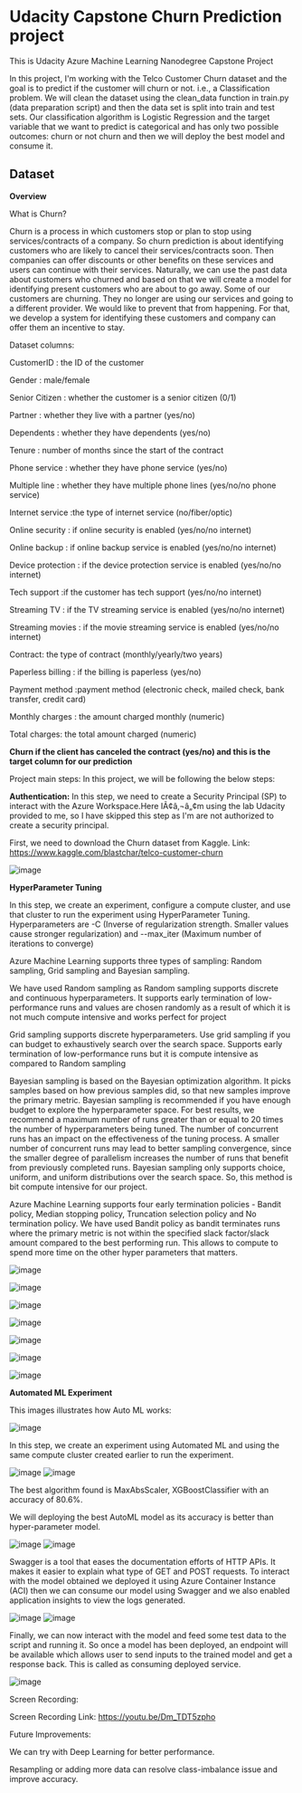 # Udacity Capstone Churn Prediction project

This is Udacity Azure Machine Learning Nanodegree Capstone Project

In this project, I'm working with the Telco Customer Churn dataset and the goal is to predict if the customer will churn or not. i.e., a Classification problem. 
We will clean the dataset using the clean_data function in train.py (data preparation script) and then the data set is split into train and test sets. 
Our classification algorithm is Logistic Regression and the target variable that we want to predict is categorical and has only two possible outcomes: churn or not churn and  then we will deploy the best model and consume it.

## Dataset

**Overview**

What is Churn? 

Churn is a process in which customers stop or plan to stop using services/contracts of a company. So churn prediction is about identifying customers who are likely to cancel their services/contracts soon. Then companies can offer discounts or other benefits on these services and users can continue with their services.
Naturally, we can use the past data about customers who churned and based on that we will create a model for identifying present customers who are about to go away. 
Some of our customers are churning. They no longer are using our services and going to a different provider. We would like to prevent that from happening. For that, we develop a system for identifying these customers and company can offer them an incentive to stay.

Dataset columns:

CustomerID : the ID of the customer

Gender : male/female

Senior Citizen : whether the customer is a senior citizen (0/1)

Partner : whether they live with a partner (yes/no)

Dependents : whether they have dependents (yes/no)

Tenure : number of months since the start of the contract

Phone service : whether they have phone service (yes/no)

Multiple line : whether they have multiple phone lines (yes/no/no phone service)

Internet service :the type of internet service (no/fiber/optic)

Online security : if online security is enabled (yes/no/no internet)

Online backup : if online backup service is enabled (yes/no/no internet)

Device protection : if the device protection service is enabled (yes/no/no internet)

Tech support :if the customer has tech support (yes/no/no internet)

Streaming TV : if the TV streaming service is enabled (yes/no/no internet)

Streaming movies : if the movie streaming service is enabled (yes/no/no internet)

Contract: the type of contract (monthly/yearly/two years)

Paperless billing : if the billing is paperless (yes/no)

Payment method :payment method (electronic check, mailed check, bank transfer, credit card)

Monthly charges : the amount charged monthly (numeric)

Total charges: the total amount charged (numeric)

**Churn if the client has canceled the contract (yes/no) and this is the target column for our prediction**


Project main steps:
In this project, we will be following the below steps:

**Authentication:**
In this step, we need to create a Security Principal (SP) to interact with the Azure Workspace.Here IÃ¢â‚¬â„¢m using the lab Udacity provided to me, so I have skipped this step as I'm are not authorized to create a security principal.

First, we need to download the Churn dataset from Kaggle. Link: https://www.kaggle.com/blastchar/telco-customer-churn

![image](https://github.com/tejasbangera/Udacity-Capstone-Project/blob/main/Images/Churn%20dataset.png)

**HyperParameter Tuning**

In this step, we create an experiment, configure a compute cluster, and use that cluster to run the experiment using HyperParameter Tuning.
Hyperparameters are -C (Inverse of regularization strength. Smaller values cause stronger regularization) and --max_iter (Maximum number of iterations to converge)

Azure Machine Learning supports three types of sampling: Random sampling, Grid sampling and Bayesian sampling.

We have used Random sampling as Random sampling supports discrete and continuous hyperparameters. It supports early termination of low-performance runs and values are chosen randomly as a result of which it is not much compute intensive and works perfect for project

Grid sampling supports discrete hyperparameters. Use grid sampling if you can budget to exhaustively search over the search space. Supports early termination of low-performance runs but it is compute intensive as compared to Random sampling

Bayesian sampling is based on the Bayesian optimization algorithm. It picks samples based on how previous samples did, so that new samples improve the primary metric. Bayesian sampling is recommended if you have enough budget to explore the hyperparameter space. For best results, we recommend a maximum number of runs greater than or equal to 20 times the number of hyperparameters being tuned. The number of concurrent runs has an impact on the effectiveness of the tuning process. A smaller number of concurrent runs may lead to better sampling convergence, since the smaller degree of parallelism increases the number of runs that benefit from previously completed runs. Bayesian sampling only supports choice, uniform, and uniform distributions over the search space. So, this method is bit compute intensive for our project.

Azure Machine Learning supports four early termination policies - Bandit policy, Median stopping policy, Truncation selection policy and No termination policy. We have used Bandit policy as bandit terminates runs where the primary metric is not within the specified slack factor/slack amount compared to the best performing run. This allows to compute to spend more time on the other hyper parameters that matters.

![image](https://github.com/tejasbangera/Udacity-Capstone-Project/blob/main/Images/SS01.png)

![image](https://github.com/tejasbangera/Udacity-Capstone-Project/blob/main/Images/SS02.png)

![image](https://github.com/tejasbangera/Udacity-Capstone-Project/blob/main/Images/SS03.png)

![image](https://github.com/tejasbangera/Udacity-Capstone-Project/blob/main/Images/SS06.png)

![image](https://github.com/tejasbangera/Udacity-Capstone-Project/blob/main/Images/SS04.png)

![image](https://github.com/tejasbangera/Udacity-Capstone-Project/blob/main/Images/SS05.png)

![image](https://github.com/tejasbangera/Udacity-Capstone-Project/blob/main/Images/SS07.png)

**Automated ML Experiment**

This images illustrates how Auto ML works:

![image](https://github.com/tejasbangera/Udacity-Capstone-Project/blob/main/Images/automl-concept-diagram2.png)

In this step, we create an experiment using Automated ML and using the same compute cluster created earlier to run the experiment.

![image](https://github.com/tejasbangera/Udacity-Capstone-Project/blob/main/Images/SS10.png)
![image](https://github.com/tejasbangera/Udacity-Capstone-Project/blob/main/Images/S11.5.png)

The best algorithm found is MaxAbsScaler, XGBoostClassifier with an accuracy of 80.6%.

We will deploying the best AutoML model as its accuracy is better than hyper-parameter model.

![image](https://github.com/tejasbangera/Udacity-Capstone-Project/blob/main/Images/SS11..png)
![image](https://github.com/tejasbangera/Udacity-Capstone-Project/blob/main/Images/SS13.png)

Swagger is a tool that eases the documentation efforts of HTTP APIs. It makes it easier to explain what type of GET and POST requests. 
To interact with the model obtained we deployed it using Azure Container Instance (ACI) then we can consume our model using Swagger and we also enabled application insights to view the logs generated.

![image](https://github.com/tejasbangera/Udacity-Capstone-Project/blob/main/Images/SS11.png)
![image](https://github.com/tejasbangera/Udacity-Capstone-Project/blob/main/Images/SS12.png)

Finally, we can now interact with the model and feed some test data to the script and running it. So once a model has been deployed, an endpoint will be available which allows user to send inputs to the trained model and get a response back. This is called as consuming deployed service.

![image](https://github.com/tejasbangera/Udacity-Capstone-Project/blob/main/Images/S15.png)

Screen Recording:

Screen Recording Link: https://youtu.be/Dm_TDT5zpho

Future Improvements:

We can try with Deep Learning for better performance.

Resampling or adding more data can resolve class-imbalance issue and improve accuracy.
